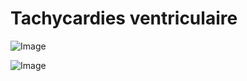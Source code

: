 # Tachycardies ventriculaire

![Image](.//media/cardio/Scan_0114.jpg)

![Image](.//media/cardio/Scan_0114_verso.jpg)

